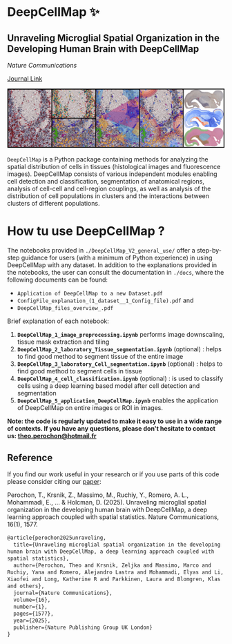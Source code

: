 DeepCellMap ✨
===========
## Unraveling Microglial Spatial Organization in the Developing Human Brain with DeepCellMap
*Nature Communications*

 [Journal Link](https://www.nature.com/articles/s41467-025-56560-z) 


![Alternative text](docs/images/cover_readme.png)

`DeepCellMap` is a Python package containing methods for analyzing the spatial distribution of cells in tissues (histological images and fluorescence images). DeepCellMap consists of various independent modules enabling cell detection and classification, segmentation of anatomical regions, analysis of cell-cell and cell-region couplings, as well as analysis of the distribution of cell populations in clusters and the interactions between clusters of different populations.


# How tu use DeepCellMap ? 

The notebooks provided in `./DeepCellMap_V2_general_use/` offer a step-by-step guidance for users (with a minimum of Python experience) in using DeepCellMap with any dataset. In addition to the explanations provided in the notebooks, the user can consult the documentation in `./docs`, where the following documents can be found: 

-  `Application of DeepCellMap to a new Dataset.pdf`
- `ConfigFile_explanation_(1_dataset__1_Config_file).pdf` and 
- `DeepCellMap_files_overview_.pdf`

Brief explanation of each notebook: 

1. **`DeepCellMap_1_image_preprocessing.ipynb`** performs image downscaling, tissue mask extraction and tiling 
2. **`DeepCellMap_2_laboratory_Tissue_segmentation.ipynb`** (optional) : helps to find good method to segment tissue of the entire image 
3. **`DeepCellMap_3_laboratory_Cell_segmentation.ipynb`** (optional) :  helps to find good method to segment cells in tissue
4. **`DeepCellMap_4_cell_classification.ipynb`** (optional) : is used to classify cells using a deep learning based model after cell detection and segmentation 
5. **`DeepCellMap_5_application_DeepCellMap.ipynb`** enables the application of DeepCellMap on entire images or ROI in images. 



**Note: the code is regularly updated to make it easy to use in a wide range of contexts. If you have any questions, please don't hesitate to contact us: theo.perochon@hotmail.fr**

## Reference
If you find our work useful in your research or if you use parts of this code please consider citing our [paper](https://www.nature.com/articles/s41467-025-56560-z):

Perochon, T., Krsnik, Z., Massimo, M., Ruchiy, Y., Romero, A. L., Mohammadi, E., ... & Holcman, D. (2025). Unraveling microglial spatial organization in the developing human brain with DeepCellMap, a deep learning approach coupled with spatial statistics. Nature Communications, 16(1), 1577.


```
@article{perochon2025unraveling,
  title={Unraveling microglial spatial organization in the developing human brain with DeepCellMap, a deep learning approach coupled with spatial statistics},
  author={Perochon, Theo and Krsnik, Zeljka and Massimo, Marco and Ruchiy, Yana and Romero, Alejandro Lastra and Mohammadi, Elyas and Li, Xiaofei and Long, Katherine R and Parkkinen, Laura and Blomgren, Klas and others},
  journal={Nature Communications},
  volume={16},
  number={1},
  pages={1577},
  year={2025},
  publisher={Nature Publishing Group UK London}
}
```
